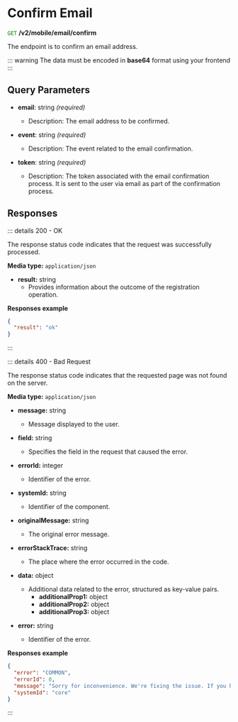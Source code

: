 # Confirm Email

 <span style="color: green;">`GET`</span> **/v2/mobile/email/confirm**

The endpoint is to confirm an email address.

::: warning 
The data must be encoded in **base64** format using your frontend
:::

## Query Parameters

- **email**: string *(required)*
  - Description: The email address to be confirmed.

- **event**: string *(required)*
  - Description: The event related to the email confirmation.

- **token**: string *(required)*
  - Description: The token associated with the email confirmation process. It is sent to the user via email as part of the confirmation process.

## Responses

::: details 200 - OK

The response status code indicates that the request was successfully processed.

**Media type:** `application/json`

- **result:** string
  - Provides information about the outcome of the registration operation.

**Responses example**
```json
{
  "result": "ok"
}
```
:::  

::: details 400 - Bad Request

The response status code indicates that the requested page was not found on the server.

**Media type:** `application/json`


- **message:** string
  - Message displayed to the user.

- **field:** string
  - Specifies the field in the request that caused the error.

- **errorId:** integer
  - Identifier of the error.

- **systemId:** string
  - Identifier of the component.

- **originalMessage:** string
  - The original error message.

- **errorStackTrace:** string
  - The place where the error occurred in the code.

- **data:** object
  - Additional data related to the error, structured as key-value pairs.
    - **additionalProp1:** object
    - **additionalProp2:** object
    - **additionalProp3:** object

- **error:** string
  - Identifier of the error.

**Responses example**

```json
{
  "error": "COMMON",
  "errorId": 0,
  "message": "Sorry for inconvenience. We're fixing the issue. If you have urgent questions, contact support",
  "systemId": "core"
}
```
:::  


